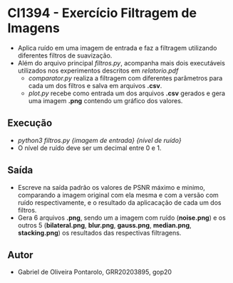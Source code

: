 # CI1394 - Exercício Filtragem de Imagens

* Aplica ruído em uma imagem de entrada e faz a filtragem utilizando diferentes filtros de suavização.
* Além do arquivo principal *filtros.py*, acompanha mais dois executáveis utilizados nos experimentos descritos em *relatorio.pdf*
  * *comparator.py* realiza a filtragem com diferentes parâmetros para cada um dos filtros e salva em arquivos **.csv**.
  * *plot.py* recebe como entrada um dos arquivos **.csv** gerados e gera uma imagem **.png** contendo um gráfico dos valores.

## Execução

* *python3 filtros.py {imagem de entrada} {nível de ruído}*
* O nível de ruído deve ser um decimal entre 0 e 1.

## Saída

* Escreve na saída padrão os valores de PSNR máximo e minimo, comparando a imagem original com ela mesma e com a versão com ruído respectivamente, e o resultado da aplicacação de cada um dos filtros.
* Gera 6 arquivos **.png**, sendo um a imagem com ruído (**noise.png**) e os outros 5 (**bilateral.png**, **blur.png**, **gauss.png**, **median.png**, **stacking.png**) os resultados das respectivas filtragens.

## Autor
* Gabriel de Oliveira Pontarolo, GRR20203895, gop20